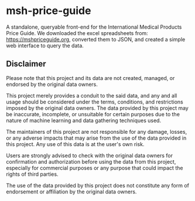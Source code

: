 # msh-price-guide
A standalone, queryable front-end for the International Medical Products Price Guide.
We downloaded the excel spreadsheets from: https://mshpriceguide.org, converted them to JSON, and created a simple web interface to query the data.

## Disclaimer
Please note that this project and its data are not created, managed, or endorsed by the original data owners.

This project merely provides a conduit to the said data, and any and all usage should be considered under the terms, conditions, and restrictions imposed by the original data owners. The data provided by this project may be inaccurate, incomplete, or unsuitable for certain purposes due to the nature of machine learning and data gathering techniques used.

The maintainers of this project are not responsible for any damage, losses, or any adverse impacts that may arise from the use of the data provided in this project. Any use of this data is at the user's own risk.

Users are strongly advised to check with the original data owners for confirmation and authorization before using the data from this project, especially for commercial purposes or any purpose that could impact the rights of third parties.

The use of the data provided by this project does not constitute any form of endorsement or affiliation by the original data owners.
